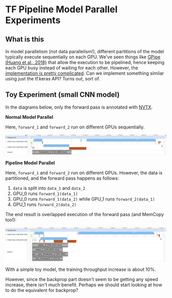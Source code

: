# TF Pipeline Model Parallel Experiments

## What is this

In model parallelism (not data parallelism!), different partitions of the model typically execute sequentially on each GPU. We've seen things like [GPipe (Huang et al., 2018)](https://arxiv.org/abs/1811.06965) that allow the execution to be pipelined, hence keeping each GPU busy instead of waiting for each other. However, the [implementation is pretty complicated](https://github.com/tensorflow/lingvo/blob/master/lingvo/core/gpipe.py). Can we implement something similar using just the tf.keras API? Turns out, sort of.

## Toy Experiment (small CNN model)

In the diagrams below, only the forward pass is annotated with [NVTX](https://github.com/NVIDIA/nvtx-plugins).

**Normal Model Parallel**

Here, `forward_1` and `forward_2` run on different GPUs sequentially.

![only parallel](images/only_parallel.png)

**Pipeline Model Parallel**

Here, `forward_1` and `forward_2` run on different GPUs. However, the data is partitioned, and the forward pass happens as follows:

1. `data` is split into `data_1` and `data_2`
2. GPU_0 runs `forward_1(data_1)`
3. GPU_0 runs `forward_1(data_2)` while GPU_1 runs `forward_2(data_1)`
2. GPU_1 runs `forward_2(data_2)`

The end result is overlapped execution of the forward pass (and MemCopy too!):

![pipeline parallel](images/pipeline_parallel.png)

With a simple toy model, the training throughput increase is about 10%.

However, since the backprop part doesn't seem to be getting any speed increase, there isn't much benefit. Perhaps we should start looking at how to do the equivalent for backprop?

